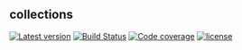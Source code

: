 collections
-----------

[![Latest version](https://img.shields.io/dub/v/collections.svg)](http://code.dlang.org/packages/collections)
[![Build Status](https://travis-ci.org/dlang-stdx/collections.svg?branch=master)](https://travis-ci.org/dlang-stdx/collections)
[![Code coverage](https://img.shields.io/codecov/c/github/dlang-stdx/collections.svg?maxAge=86400)](https://codecov.io/gh/dlang-stdx/collections)
[![license](https://img.shields.io/github/license/dlang-stdx/collections.svg)](https://github.com/dlang-stdx/collections/blob/master/LICENSE_1_0.txt)
